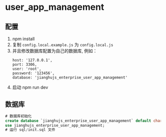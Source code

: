 # user_app_management

## 配置

1. npm install
2. 复制 `config.local.example.js` 为 `config.local.js`
3. 并且修改数据库配置为自己的数据库, 例如：
   ```
   host: '127.0.0.1',
   port: 3306,
   user: 'root',
   password: '123456',
   database: 'jianghujs_enterprise_user_app_management'
   ```
4. 启动 npm run dev

## 数据库

```sql
# 数据库初始化
create database `jianghujs_enterprise_user_app_management` default character set utf8mb4 collate utf8mb4_bin;
use jianghujs_enterprise_user_app_management;
# 运行 sql/init.sql 文件
```
